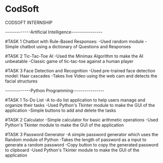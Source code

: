 # CodSoft
CODSOFT INTERNSHIP 


-------------Artificial Intelligence----------------

#TASK 1
Chatbot with Rule-Based Responses:
  -Used random module
  -Simple chatbot using a dictionary of Questions and Responses

#TASK 2
Tic-Tac-Toe AI
  -Used the Minimax Algorithm to make the AI unbeatable
  -Classic game of tic-tac-toe against a human player

#TASK 3
Face Detection and Recognition
  -Used pre-trained face detection model: Haar cascades
  -Takes live Video using the web cam and detects the facial structures



-------------Python Programming----------------  

#TASK 1
To-Do List
  -A to-do list application to help users manage and organize their tasks
  -Used Python's Tkinter module to make the GUI of the application
  -Simple buttons to add and delete the tasks

#TASK 2
Calculator 
  -Simple calculator for basic arithmetic operations
  -Used Python's Tkinter module to make the GUI of the application

#TASK 3
Password Generator 
  -A simple password generator which uses the Random module of Python
  -Takes the length of password as a input to generate a random password
  -Copy button to copy the generated password to clipboard
  -Used Python's Tkinter module to make the GUI of the application





